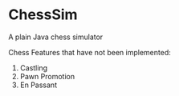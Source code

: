 # ChessSim
A plain Java chess simulator

Chess Features that have not been implemented:
1) Castling
2) Pawn Promotion
3) En Passant
